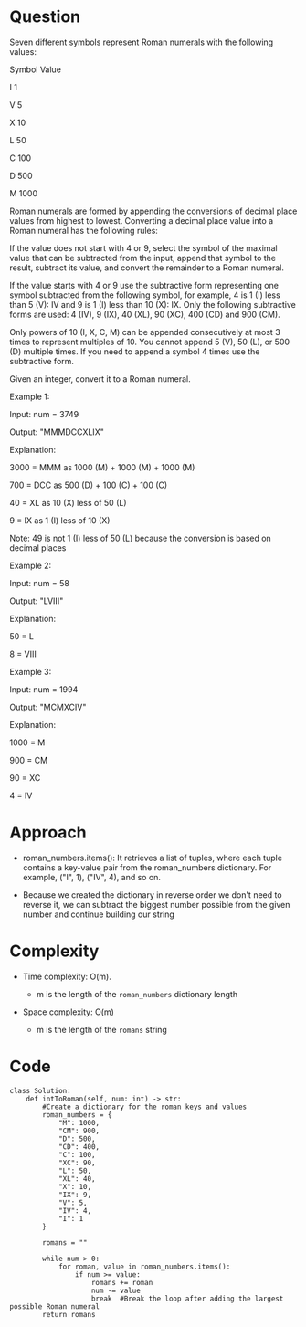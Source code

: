 # Question
Seven different symbols represent Roman numerals with the following values:

Symbol	Value

I	1

V	5

X	10

L	50

C	100

D	500

M	1000

Roman numerals are formed by appending the conversions of decimal place values from highest to lowest. Converting a decimal place value into a Roman numeral has the following rules:

If the value does not start with 4 or 9, select the symbol of the maximal value that can be subtracted from the input, append that symbol to the result, subtract its value, and convert the remainder to a Roman numeral.

If the value starts with 4 or 9 use the subtractive form representing one symbol subtracted from the following symbol, for example, 4 is 1 (I) less than 5 (V): IV and 9 is 1 (I) less than 10 (X): IX. Only the following subtractive forms are used: 4 (IV), 9 (IX), 40 (XL), 90 (XC), 400 (CD) and 900 (CM).

Only powers of 10 (I, X, C, M) can be appended consecutively at most 3 times to represent multiples of 10. You cannot append 5 (V), 50 (L), or 500 (D) multiple times. If you need to append a symbol 4 times use the subtractive form.

Given an integer, convert it to a Roman numeral.

Example 1:

Input: num = 3749

Output: "MMMDCCXLIX"

Explanation:

3000 = MMM as 1000 (M) + 1000 (M) + 1000 (M)

 700 = DCC as 500 (D) + 100 (C) + 100 (C)
 
  40 = XL as 10 (X) less of 50 (L)
  
   9 = IX as 1 (I) less of 10 (X)

Note: 49 is not 1 (I) less of 50 (L) because the conversion is based on decimal places

Example 2:

Input: num = 58

Output: "LVIII"

Explanation:

50 = L

 8 = VIII

Example 3:

Input: num = 1994

Output: "MCMXCIV"

Explanation:

1000 = M

 900 = CM
 
  90 = XC
  
   4 = IV

# Approach
- roman_numbers.items(): It retrieves a list of tuples, where each tuple contains a key-value pair from the roman_numbers dictionary. For example, ("I", 1), ("IV", 4), and so on.

- Because we created the dictionary in reverse order we don't need to reverse it, we can subtract the biggest number possible from the given number and continue building our string

# Complexity
- Time complexity: O(m).
    - m is the length of the ``roman_numbers`` dictionary length

- Space complexity: O(m)
    - m is the length of the ``romans`` string

# Code
```
class Solution:
    def intToRoman(self, num: int) -> str:
        #Create a dictionary for the roman keys and values
        roman_numbers = {
            "M": 1000,
            "CM": 900,
            "D": 500,
            "CD": 400,
            "C": 100,
            "XC": 90,
            "L": 50,
            "XL": 40,
            "X": 10,
            "IX": 9,
            "V": 5,
            "IV": 4,
            "I": 1
        }

        romans = ""

        while num > 0:
            for roman, value in roman_numbers.items():
                if num >= value:
                    romans += roman
                    num -= value
                    break  #Break the loop after adding the largest possible Roman numeral
        return romans
```
